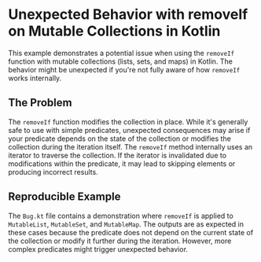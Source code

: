 # Unexpected Behavior with removeIf on Mutable Collections in Kotlin

This example demonstrates a potential issue when using the `removeIf` function with mutable collections (lists, sets, and maps) in Kotlin.  The behavior might be unexpected if you're not fully aware of how `removeIf` works internally.

## The Problem

The `removeIf` function modifies the collection in place. While it's generally safe to use with simple predicates, unexpected consequences may arise if your predicate depends on the state of the collection or modifies the collection during the iteration itself.  The `removeIf` method internally uses an iterator to traverse the collection. If the iterator is invalidated due to modifications within the predicate, it may lead to skipping elements or producing incorrect results.

## Reproducible Example

The `Bug.kt` file contains a demonstration where `removeIf` is applied to `MutableList`, `MutableSet`, and `MutableMap`. The outputs are as expected in these cases because the predicate does not depend on the current state of the collection or modify it further during the iteration. However, more complex predicates might trigger unexpected behavior.